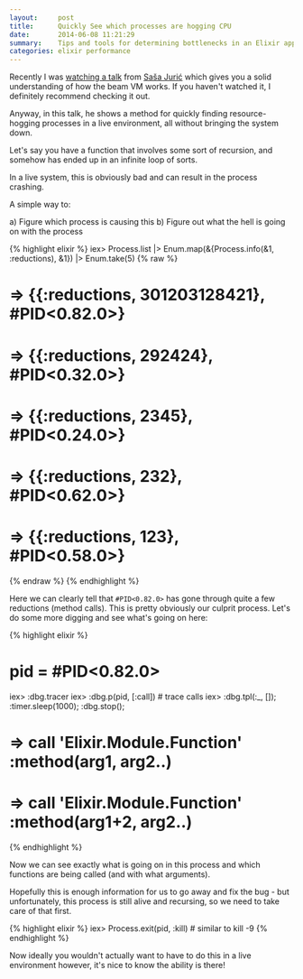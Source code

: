 ```yaml
---
layout:     post
title:      Quickly See which processes are hogging CPU
date:       2014-06-08 11:21:29
summary:    Tips and tools for determining bottlenecks in an Elixir application.
categories: elixir performance
---
```


Recently I was [watching a talk](https://www.youtube.com/watch?v=5SbWapbXhKo) from [Saša Jurić](http://theerlangelist.com/) which gives you a solid understanding of how the beam VM works. If you haven't watched it, I definitely recommend checking it out.

Anyway, in this talk, he shows a method for quickly finding resource-hogging processes in a live environment, all without bringing the system down.

Let's say you have a function that involves some sort of recursion, and somehow has ended up in an infinite loop of sorts.

In a live system, this is obviously bad and can result in the process crashing.

A simple way to:

a) Figure which process is causing this
b) Figure out what the hell is going on with the process

{% highlight elixir %}
iex> Process.list
|> Enum.map(&{Process.info(&1, :reductions), &1})
|> Enum.take(5)
{% raw %}
# => {{:reductions, 301203128421}, #PID<0.82.0>}
# => {{:reductions, 292424}, #PID<0.32.0>}
# => {{:reductions, 2345}, #PID<0.24.0>}
# => {{:reductions, 232}, #PID<0.62.0>}
# => {{:reductions, 123}, #PID<0.58.0>}
{% endraw %}
{% endhighlight %}

Here we can clearly tell that `#PID<0.82.0>` has gone through quite a few reductions (method calls). This is pretty obviously our culprit process. Let's do some more digging and see what's going on here:

{% highlight elixir %}
# pid = #PID<0.82.0>
iex> :dbg.tracer
iex> :dbg.p(pid, [:call]) # trace calls
iex> :dbg.tpl(:_, []); :timer.sleep(1000); :dbg.stop();

# => call 'Elixir.Module.Function' :method(arg1, arg2..)
# => call 'Elixir.Module.Function' :method(arg1+2, arg2..)
{% endhighlight %}

Now we can see exactly what is going on in this process and which functions are being called (and with what arguments).

Hopefully this is enough information for us to go away and fix the bug - but unfortunately, this process is still alive and recursing, so we need to take care of that first.

{% highlight elixir %}
iex> Process.exit(pid, :kill) # similar to kill -9
{% endhighlight %}

Now ideally you wouldn't actually want to have to do this in a live environment however, it's nice to know the ability is there!
